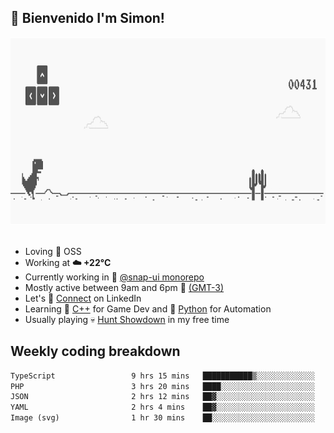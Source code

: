 <h2>👋 <b>Bienvenido I'm Simon!&nbsp;</b></h2>

<section>
  <img src="./static/banner.gif" height=300 width=1000>
</section>

<br>

<ul>
  <li>
     Loving 🤍 OSS
  </li>
  <li>
		<!--START_SECTION:weather-->
		Working at <b>☁️   +22°C</b>
		<!--END_SECTION:weather-->
  </li>
  <li>
    Currently working in 🎨&nbsp;<a href=https://github.com/snapverse/snap-ui target=_blank>@snap-ui monorepo</a>
  </li>
  <li>
    Mostly active between 9am and 6pm 🚩 <a href=https://onlinealarmkur.com/world/es target=_blank>(GMT-3)</a>
  </li>
  <li>
    Let's 🔗&nbsp;<a href=https://www.linkedin.com/in/itssimmons target=_blank>Connect</a> on LinkedIn
  </li>
  <li>
    Learning 👴&nbsp;<a href=https://images3.memedroid.com/images/UPLOADED755/65f2bce6734f6.webp target=_blank>C++</a> for Game Dev and 🐍&nbsp;<a href=https://qph.cf2.quoracdn.net/main-qimg-4472b6229cb75bf66ab531f3ebd4f975-lq target=_blank>Python</a> for Automation
  </li>
  <li>
    Usually playing 💀&nbsp;<a href=https://www.huntshowdown.com target=_blank>Hunt Showdown</a> in my free time
  </li>
</ul>

<h2><b>Weekly coding breakdown </b></h2>

<!--START_SECTION:waka-->

```txt
TypeScript                 9 hrs 15 mins   ███████████▒░░░░░░░░░░░░░   45.35 %
PHP                        3 hrs 20 mins   ████░░░░░░░░░░░░░░░░░░░░░   16.41 %
JSON                       2 hrs 12 mins   ██▓░░░░░░░░░░░░░░░░░░░░░░   10.85 %
YAML                       2 hrs 4 mins    ██▓░░░░░░░░░░░░░░░░░░░░░░   10.19 %
Image (svg)                1 hr 30 mins    ██░░░░░░░░░░░░░░░░░░░░░░░   07.36 %
```

<!--END_SECTION:waka-->
